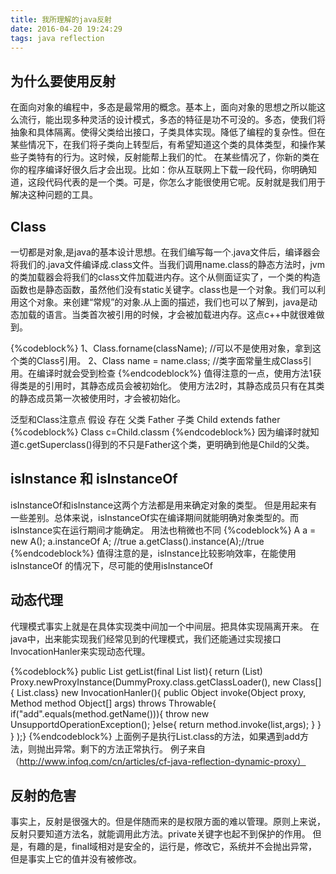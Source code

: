 ```yaml
---
title: 我所理解的java反射
date: 2016-04-20 19:24:29
tags: java reflection
---
```

## 为什么要使用反射
   在面向对象的编程中，多态是最常用的概念。基本上，面向对象的思想之所以能这么流行，能出现多种灵活的设计模式，多态的特征是功不可没的。多态，使我们将抽象和具体隔离。使得父类给出接口，子类具体实现。降低了编程的复杂性。但在某些情况下，在我们将子类向上转型后，有希望知道这个类的具体类型，和操作某些子类特有的行为。这时候，反射能帮上我们的忙。
   在某些情况了，你新的类在你的程序编译好很久后才会出现。比如：你从互联网上下载一段代码，你明确知道，这段代码代表的是一个类。可是，你怎么才能很使用它呢。反射就是我们用于解决这种问题的工具。

## Class

一切都是对象,是java的基本设计思想。在我们编写每一个.java文件后，编译器会将我们的.java文件编译成.class文件。当我们调用name.class的静态方法时，jvm的类加载器会将我们的class文件加载进内存。这个从侧面证实了，一个类的构造函数也是静态函数，虽然他们没有static关键字。class也是一个对象。我们可以利用这个对象。来创建“常规”的对象.从上面的描述，我们也可以了解到，java是动态加载的语言。当类首次被引用的时候，才会被加载进内存。这点c++中就很难做到。

{%codeblock%}
1、Class.forname(className);  //可以不是使用对象，拿到这个类的Class引用。
2、Class name = name.class;   //类字面常量生成Class引用。在编译时就会受到检查
{%endcodeblock%}
值得注意的一点，使用方法1获得类是的引用时，其静态成员会被初始化。
使用方法2时，其静态成员只有在其类的静态成员第一次被使用时，才会被初始化。

 泛型和Class注意点
 假设 存在 父类 Father
 子类 Child extends father
{%codeblock%}
Class<Child> c=Child.classm
{%endcodeblock%}
因为编译时就知道c.getSuperclass()得到的不只是Father这个类，更明确到他是Child的父类。

## isInstance 和 isInstanceOf
isInstanceOf和isInstance这两个方法都是用来确定对象的类型。
但是用起来有一些差别。总体来说，isInstanceOf实在编译期间就能明确对象类型的。而isInstance实在运行期间才能确定。
用法也稍微也不同
{%codeblock%}
A a = new A();
a.instanceOf A; //true
a.getClass().instance(A);//true
{%endcodeblock%}
值得注意的是，isInstance比较影响效率，在能使用isInstanceOf 的情况下，尽可能的使用isInstanceOf
## 动态代理
代理模式事实上就是在具体实现类中间加一个中间层。把具体实现隔离开来。
在java中，出来能实现我们经常见到的代理模式，我们还能通过实现接口InvocationHanler来实现动态代理。

{%codeblock%}
public List getList(final List list){
    return (List) Proxy.newProxyInstance(DummyProxy.class.getClassLoader(), new Class[] { List.class}
                                 new InvocationHanler(){
                                         public Object invoke(Object proxy, Method method Object[] args) throws Throwable{
                                             if("add".equals(method.getName())){
                                                 throw new UnsupportdOperationException();
                                             }else{
                                                 return method.invoke(list,args);
                                             }
                                         }
                                     }                               );}
{%endcodeblock%}
上面例子是执行List.class的方法，如果遇到add方法，则抛出异常。剩下的方法正常执行。
例子来自（http://www.infoq.com/cn/articles/cf-java-reflection-dynamic-proxy）
## 反射的危害
事实上，反射是很强大的。但是伴随而来的是权限方面的难以管理。原则上来说，反射只要知道方法名，就能调用此方法。private关键字也起不到保护的作用。
但是，有趣的是，final域相对是安全的，运行是，修改它，系统并不会抛出异常，但是事实上它的值并没有被修改。
